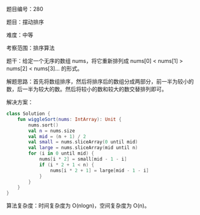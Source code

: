 题目编号：280

题目：摆动排序

难度：中等

考察范围：排序算法

题干：给定一个无序的数组 nums，将它重新排列成 nums[0] < nums[1] > nums[2] < nums[3]... 的形式。

解题思路：首先将数组排序，然后将排序后的数组分成两部分，前一半为较小的数，后一半为较大的数。然后将较小的数和较大的数交替排列即可。

解决方案：

```kotlin
class Solution {
    fun wiggleSort(nums: IntArray): Unit {
        nums.sort()
        val n = nums.size
        val mid = (n + 1) / 2
        val small = nums.sliceArray(0 until mid)
        val large = nums.sliceArray(mid until n)
        for (i in 0 until mid) {
            nums[i * 2] = small[mid - 1 - i]
            if (i * 2 + 1 < n) {
                nums[i * 2 + 1] = large[mid - 1 - i]
            }
        }
    }
}
```

算法复杂度：时间复杂度为 O(nlogn)，空间复杂度为 O(n)。